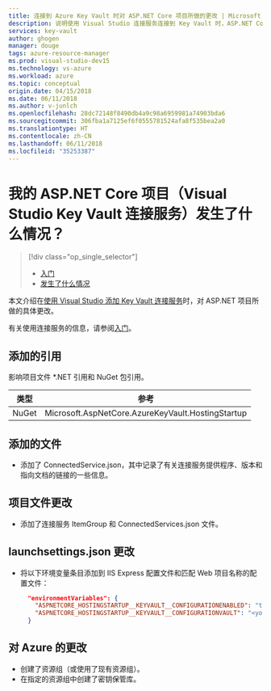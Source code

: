 ```yaml
---
title: 连接到 Azure Key Vault 时对 ASP.NET Core 项目所做的更改 | Microsoft Docs
description: 说明使用 Visual Studio 连接服务连接到 Key Vault 时，ASP.NET Core 项目会发生什么情况。
services: key-vault
author: ghogen
manager: douge
tags: azure-resource-manager
ms.prod: visual-studio-dev15
ms.technology: vs-azure
ms.workload: azure
ms.topic: conceptual
origin.date: 04/15/2018
ms.date: 06/11/2018
ms.author: v-junlch
ms.openlocfilehash: 28dc72148f8490db4a9c98a6959981a74903bda6
ms.sourcegitcommit: 306fba1a7125ef6f0555781524afa8f535bea2a0
ms.translationtype: HT
ms.contentlocale: zh-CN
ms.lasthandoff: 06/11/2018
ms.locfileid: "35253387"
---
```

# <a name="what-happened-to-my-aspnet-core-project-visual-studio-key-vault-connected-service"></a>我的 ASP.NET Core 项目（Visual Studio Key Vault 连接服务）发生了什么情况？

> [!div class="op_single_selector"]
> - [入门](vs-key-vault-aspnet-core-get-started.md)
> - [发生了什么情况](vs-key-vault-aspnet-core-what-happened.md)

本文介绍在[使用 Visual Studio 添加 Key Vault 连接服务](vs-key-vault-add-connected-service.md)时，对 ASP.NET 项目所做的具体更改。

有关使用连接服务的信息，请参阅[入门](vs-key-vault-aspnet-core-get-started.md)。

## <a name="added-references"></a>添加的引用

影响项目文件 *.NET 引用和 NuGet 包引用。

| 类型 | 参考 |
| --- | --- |
| NuGet | Microsoft.AspNetCore.AzureKeyVault.HostingStartup |

## <a name="added-files"></a>添加的文件

- 添加了 ConnectedService.json，其中记录了有关连接服务提供程序、版本和指向文档的链接的一些信息。

## <a name="project-file-changes"></a>项目文件更改

- 添加了连接服务 ItemGroup 和 ConnectedServices.json 文件。

## <a name="launchsettingsjson-changes"></a>launchsettings.json 更改

- 将以下环境变量条目添加到 IIS Express 配置文件和匹配 Web 项目名称的配置文件：

    ```json
      "environmentVariables": {
        "ASPNETCORE_HOSTINGSTARTUP__KEYVAULT__CONFIGURATIONENABLED": "true",
        "ASPNETCORE_HOSTINGSTARTUP__KEYVAULT__CONFIGURATIONVAULT": "<your keyvault URL>"
      }
    ```

## <a name="changes-on-azure"></a>对 Azure 的更改

- 创建了资源组（或使用了现有资源组）。
- 在指定的资源组中创建了密钥保管库。


